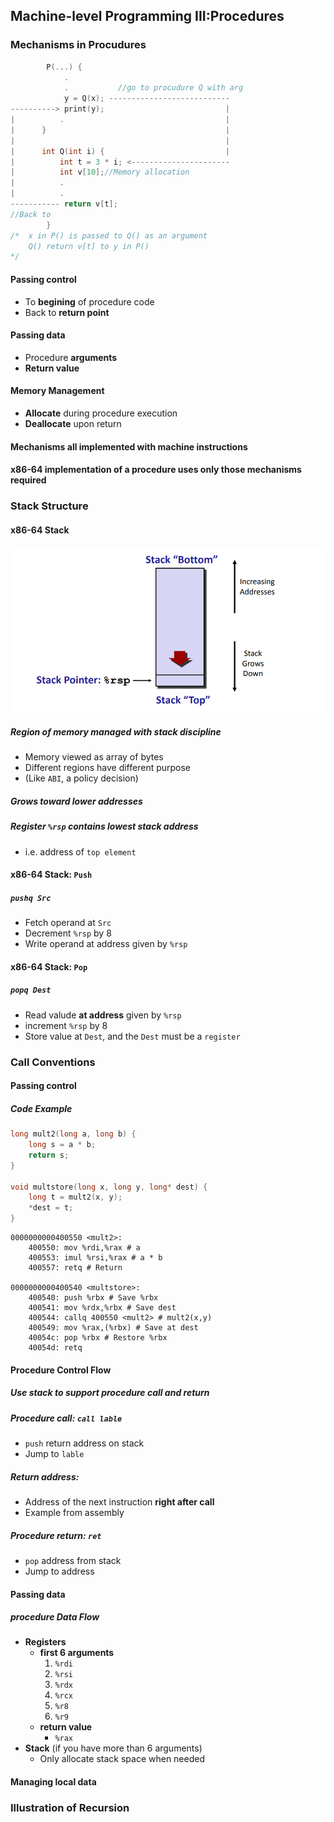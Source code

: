 ## Machine-level Programming III:Procedures

### Mechanisms in Procudures

```c
        P(...) {
            .
            .           //go to procudure Q with arg
            y = Q(x); ---------------------------
----------> print(y);                           |
|          .                                    |
|      }                                        |   
|                                               |        
|      int Q(int i) {                           |    
|          int t = 3 * i; <----------------------
|          int v[10];//Memory allocation       
|          .
|          .
----------- return v[t];
//Back to 
        }
/*  x in P() is passed to Q() as an argument
    Q() return v[t] to y in P()
*/
```
#### Passing control
- To **begining** of procedure code
- Back to **return point**

#### Passing data
- Procedure **arguments**
- **Return value**

#### Memory Management
- **Allocate** during procedure execution
- **Deallocate** upon return

#### Mechanisms all implemented with machine instructions

#### x86-64 implementation of a procedure uses only those mechanisms required

### Stack Structure

#### x86-64 Stack
![x86-64](https://raw.githubusercontent.com/lhz90529/CMU15213/master/pics/x86-64%20stack.PNG)
##### Region of memory managed with stack discipline
- Memory viewed as array of bytes
- Different regions have different purpose
- (Like `ABI`, a policy decision)

##### Grows toward lower addresses

##### Register `%rsp` contains lowest stack address
- i.e. address of `top element`


#### x86-64 Stack: `Push`

##### `pushq Src`
- Fetch operand at `Src`
- Decrement `%rsp` by 8
- Write operand at address given by `%rsp`

#### x86-64 Stack: `Pop`

##### `popq Dest`
- Read valude **at address** given by `%rsp`
- increment `%rsp` by 8
- Store value at `Dest`, and the `Dest` must be a `register`

### Call Conventions

#### Passing control

##### Code Example

```c
long mult2(long a, long b) {
    long s = a * b;
    return s;
}

void multstore(long x, long y, long* dest) {
    long t = mult2(x, y);
    *dest = t;
}
```
```assembly
0000000000400550 <mult2>:
    400550: mov %rdi,%rax # a
    400553: imul %rsi,%rax # a * b
    400557: retq # Return

0000000000400540 <multstore>:
    400540: push %rbx # Save %rbx
    400541: mov %rdx,%rbx # Save dest
    400544: callq 400550 <mult2> # mult2(x,y)
    400549: mov %rax,(%rbx) # Save at dest
    40054c: pop %rbx # Restore %rbx
    40054d: retq
```
#### Procedure Control Flow

##### Use stack to support procedure call and return
##### Procedure call: `call lable`
- `push` return address on stack
- Jump to `lable`

##### Return address:
- Address of the next instruction **right after call**
- Example from assembly

##### Procedure return: `ret`
- `pop` address from stack
- Jump to address

#### Passing data
##### procedure Data Flow
- **Registers**
    - **first 6 arguments**
        1.  `%rdi`
        2.  `%rsi`
        3.  `%rdx`
        4.  `%rcx`
        5.  `%r8`
        6.  `%r9`
    - **return value**
        - `%rax`
- **Stack** (if you have more than 6 arguments)
    - Only allocate stack space when needed



#### Managing local data
### Illustration of Recursion 